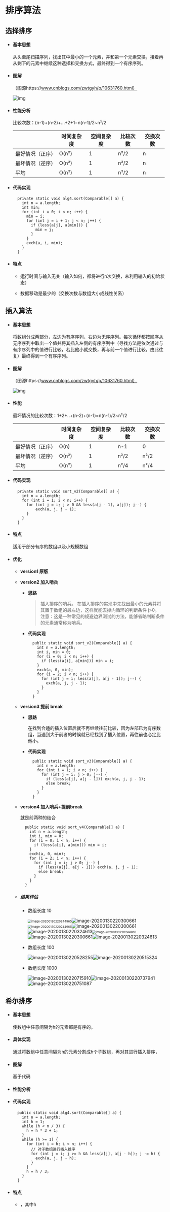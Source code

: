 # 排序算法

## 选择排序

- #### 基本思想

   	从头至尾扫描序列，找出其中最小的一个元素，并和第一个元素交换，接着再从剩下的元素中继续这种选择和交换方式，最终得到一个有序序列。

- #### 图解

  （图源https://www.cnblogs.com/zwtgyh/p/10631760.html）

  ![img](https://img2018.cnblogs.com/blog/1647944/201903/1647944-20190331203729814-1036465869.gif)

  

- #### 性能分析

  比较次数：(n-1)+(n-2)+...+2+1=n(n-1)/2~n²/2

  |                  | 时间复杂度 | 空间复杂度 | 比较次数 | 交换次数 |
  | ---------------- | ---------- | ---------- | -------- | -------- |
  | 最好情况（正序） | O(n²)      | 1          | n²/2     | n        |
  | 最坏情况（逆序） | O(n²)      | 1          | n²/2     | n        |
  | 平均             | O(n²)      | 1          | n²/2     | n        |

- #### 代码实现

  ```
    private static void alg4.sort(Comparable[] a) {
      int n = a.length;
      int min;
      for (int i = 0; i < n; i++) {
        min = i;
        for (int j = i + 1; j < n; j++) {
          if (less(a[j], a[min])) {
            min = j;
          }
        }
        exch(a, i, min);
      }
    }
  ```

- #### 特点

  - 运行时间与输入无关（输入如何，都将进行n次交换，未利用输入的初始状态）

  - 数据移动是最少的（交换次数与数组大小成线性关系）

    

## 插入算法

- #### 基本思想

   	将数组分成两部分，左边为有序序列，右边为无序序列。每次循环都按顺序从无序序列中取出一个值并将其插入左侧的有序序列中（寻找方法是依次通过与有序序列中的值进行比较，若比他小就交换，再与前一个值进行比较，由此往复）最终得到一个有序序列。

- #### 图解

  （图源https://www.cnblogs.com/zwtgyh/p/10631760.html）

  ![img](https://img2018.cnblogs.com/blog/1647944/201903/1647944-20190331192727473-1620564641.gif)

- #### 性能

  最坏情况的比较次数：1+2+..+(n-2)+(n-1)=n(n-1)/2~n²/2

  |                  | 时间复杂度 | 空间复杂度 | 比较次数 | 交换次数 |
  | ---------------- | ---------- | ---------- | -------- | -------- |
  | 最好情况（正序） | O(n)       | 1          | n-1      | 0        |
  | 最坏情况（逆序） | O(n²)      | 1          | n²/2     | n²/2     |
  | 平均             | O(n²)      | 1          | n²/4     | n²/4     |

- #### 代码实现

  ```
    private static void sort_v2(Comparable[] a) {
      int n = a.length;
      for (int i = 1; i < n; i++) {
        for (int j = i; j > 0 && less(a[j - 1], a[j]); j--) {
            exch(a, j, j - 1);
        }
      }
    }
  ```
  
- #### 特点

  适用于部分有序的数组以及小规模数组
  
- #### **优化**

    - **version1 原版**

    - **version2 加入哨兵**

        - **思路**

            > 插入排序的哨兵。
            > 在插入排序的实现中先找出最小的元素并将其置于数组的最左边，这样就能去掉内循环的判断条件 j>0。
            > 注意：这是一种常见的规避边界测试的方法，能够省略判断条件的元素通常称为哨兵。

        - **代码实现**

            ```
              public static void sort_v2(Comparable[] a) {
                int n = a.length;
                int i, min = 0;
                for (i = 0; i < n; i++) {
                  if (less(a[i], a[min])) min = i;
                }
                exch(a, 0, min);
                for (i = 2; i < n; i++) {
                  for (int j = i; less(a[j], a[j - 1]); j--) {
                    exch(a, j, j - 1);
                  }
                }
              }
            ```

    - **version3 提前 break**

        - **思路**

            在找到合适的插入位置后就不再继续往前比较，因为左部已为有序数组，当遇到大于前者的时候就已经找到了插入位置，再往前也必定比他小。

        - **代码实现**

            ```
              public static void sort_v3(Comparable[] a) {
                int n = a.length;
                for (int i = 1; i < n; i++) {
                  for (int j = i; j > 0; j--) {
                    if (less(a[j], a[j - 1])) exch(a, j, j - 1);
                    else break;
                  }
                }
              }
            ```

    - **version4 加入哨兵+提前break**

        就是前两种的结合

        ```
          public static void sort_v4(Comparable[] a) {
            int n = a.length;
            int i, min = 0;
            for (i = 0; i < n; i++) {
              if (less(a[i], a[min])) min = i;
            }
            exch(a, 0, min);
            for (i = 2; i < n; i++) {
              for (int j = i; j > 0; j--) {
                if (less(a[j], a[j - 1])) exch(a, j, j - 1);
                else break;
              }
            }
          }
        ```

    - ##### **结果评估**

        - 数组长度 10

            <img src="C:\Users\90598\AppData\Roaming\Typora\typora-user-images\image-20200130220244965.png" alt="image-20200130220244965" style="zoom:67%;" />![image-20200130220300661](C:\Users\90598\AppData\Roaming\Typora\typora-user-images\image-20200130220300661.png)<img src="C:\Users\90598\AppData\Roaming\Typora\typora-user-images\image-20200130220244965.png" alt="image-20200130220244965" style="zoom:67%;" />![image-20200130220300661](C:\Users\90598\AppData\Roaming\Typora\typora-user-images\image-20200130220300661.png)![image-20200130220324613](C:\Users\90598\AppData\Roaming\Typora\typora-user-images\image-20200130220324613.png)<img src="C:\Users\90598\AppData\Roaming\Typora\typora-user-images\image-20200130220244965.png" alt="image-20200130220244965" style="zoom:67%;" />![image-20200130220300661](C:\Users\90598\AppData\Roaming\Typora\typora-user-images\image-20200130220300661.png)![image-20200130220324613](C:\Users\90598\AppData\Roaming\Typora\typora-user-images\image-20200130220324613.png)

        - 数组长度 100

            ![image-20200130220528255](C:\Users\90598\AppData\Roaming\Typora\typora-user-images\image-20200130220528255.png)<img src="C:\Users\90598\AppData\Roaming\Typora\typora-user-images\image-20200130220515324.png" alt="image-20200130220515324"/>

        - 数组长度 1000
        
            ![image-20200130220715910](C:\Users\90598\AppData\Roaming\Typora\typora-user-images\image-20200130220715910.png)![image-20200130220737941](C:\Users\90598\AppData\Roaming\Typora\typora-user-images\image-20200130220737941.png)![image-20200130220751087](C:\Users\90598\AppData\Roaming\Typora\typora-user-images\image-20200130220751087.png)

## 希尔排序

- #### 基本思想

  使数组中任意间隔为h的元素都是有序的。

- #### 具体实现

  通过将数组中任意间隔为h的元素分割成h个子数组，再对其进行插入排序，

- #### 图解

  基于代码

- #### 性能分析

- #### 代码实现

  ```
    public static void alg4.sort(Comparable[] a) {
      int n = a.length;
      int h = 1;
      while (h < n / 3) {
        h = h * 3 + 1;
      }
      while (h >= 1) {
        for (int i = h; i < n; i++) {
          // 对子数组进行插入排序
          for (int j = i; j >= h && less(a[j], a[j - h]); j -= h) {
            exch(a, j, j - h);
          }
        }
        h = h / 3;
      }
    }
  ```

  

- #### 特点

  - ，其中h